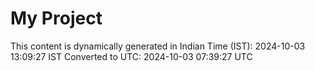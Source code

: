 # My Project

This content is dynamically generated in Indian Time (IST): 2024-10-03 13:09:27 IST
Converted to UTC: 2024-10-03 07:39:27 UTC
